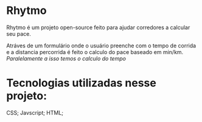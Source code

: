 # Rhytmo

Rhytmo é um projeto open-source feito para ajudar corredores a calcular seu pace.

Atráves de um formulário onde o usuário preenche com o tempo de corrida e a distancia percorrida é feito o calculo do pace baseado em min/km.
 *Paralelamente a isso temos o calculo do tempo*

# Tecnologias utilizadas nesse projeto:

CSS;
Javscript;
HTML;
